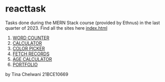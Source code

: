 # reacttask
Tasks done during the MERN Stack course (provided by Ethnus) in the last quarter of 2023.
Find all the sites here [index.html](index.html)
1. [WORD COUNTER](https://github.com/tinachelwanii/react)
1. [CALCULATOR](https://github.com/tinachelwanii/reactcalculator)
1. [COLOR PICKER](https://github.com/tinachelwanii/reactcolorpicker)
1. [FETCH RECORDS](https://github.com/tinachelwanii/reactfetchrecord/tree/main)
1. [AGE CALCULATOR](https://github.com/tinachelwanii/agecalculator)
1. [PORTFOLIO](https://github.com/tinachelwanii/reactportfolio)

by Tina Chelwani
21BCE10669

